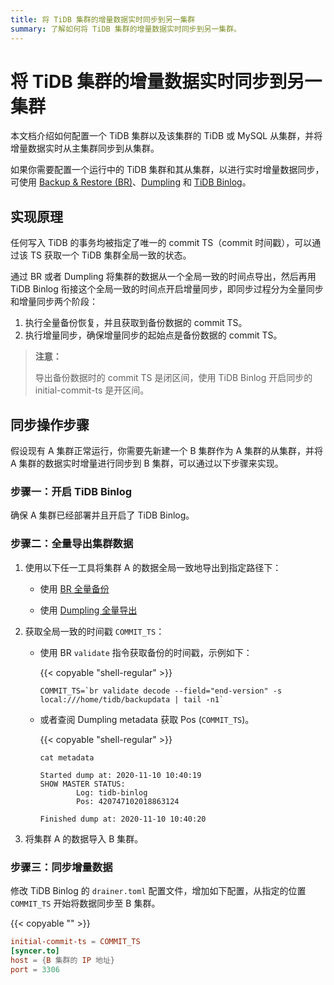 ```yaml
---
title: 将 TiDB 集群的增量数据实时同步到另一集群
summary: 了解如何将 TiDB 集群的增量数据实时同步到另一集群。
---
```


# 将 TiDB 集群的增量数据实时同步到另一集群

本文档介绍如何配置一个 TiDB 集群以及该集群的 TiDB 或 MySQL 从集群，并将增量数据实时从主集群同步到从集群。

如果你需要配置一个运行中的 TiDB 集群和其从集群，以进行实时增量数据同步，可使用 [Backup & Restore (BR)](/br/backup-and-restore-overview.md)、[Dumpling](/dumpling-overview.md) 和 [TiDB Binlog](/tidb-binlog/tidb-binlog-overview.md)。

## 实现原理

任何写入 TiDB 的事务均被指定了唯一的 commit TS（commit 时间戳），可以通过该 TS 获取一个 TiDB 集群全局一致的状态。

通过 BR 或者 Dumpling 将集群的数据从一个全局一致的时间点导出，然后再用 TiDB Binlog 衔接这个全局一致的时间点开启增量同步，即同步过程分为全量同步和增量同步两个阶段：

1. 执行全量备份恢复，并且获取到备份数据的 commit TS。
2. 执行增量同步，确保增量同步的起始点是备份数据的 commit TS。

> **注意：**
>
> 导出备份数据时的 commit TS 是闭区间，使用 TiDB Binlog 开启同步的 initial-commit-ts 是开区间。

## 同步操作步骤

假设现有 A 集群正常运行，你需要先新建一个 B 集群作为 A 集群的从集群，并将 A 集群的数据实时增量进行同步到 B 集群，可以通过以下步骤来实现。

### 步骤一：开启 TiDB Binlog

确保 A 集群已经部署并且开启了 TiDB Binlog。

### 步骤二：全量导出集群数据

1. 使用以下任一工具将集群 A 的数据全局一致地导出到指定路径下：

    - 使用 [BR 全量备份](/br/br-usage-backup.md#备份-tidb-集群快照)

    - 使用 [Dumpling 全量导出](/dumpling-overview.md)

2. 获取全局一致的时间戳 `COMMIT_TS`：

    - 使用 BR `validate` 指令获取备份的时间戳，示例如下：

        {{< copyable "shell-regular" >}}

        ```shell
        COMMIT_TS=`br validate decode --field="end-version" -s local:///home/tidb/backupdata | tail -n1`
        ```

    - 或者查阅 Dumpling metadata 获取 Pos (`COMMIT_TS`)。

        {{< copyable "shell-regular" >}}

        ```shell
        cat metadata
        ```

        ```shell
        Started dump at: 2020-11-10 10:40:19
        SHOW MASTER STATUS:
                Log: tidb-binlog
                Pos: 420747102018863124

        Finished dump at: 2020-11-10 10:40:20
        ```

3. 将集群 A 的数据导入 B 集群。

### 步骤三：同步增量数据

修改 TiDB Binlog 的 `drainer.toml` 配置文件，增加如下配置，从指定的位置 `COMMIT_TS` 开始将数据同步至 B 集群。

{{< copyable "" >}}

```toml
initial-commit-ts = COMMIT_TS
[syncer.to]
host = {B 集群的 IP 地址}
port = 3306
```
